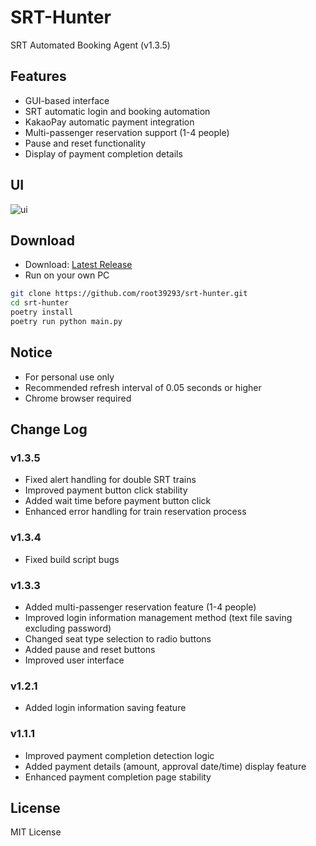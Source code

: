 # SRT-Hunter
SRT Automated Booking Agent (v1.3.5)
## Features
- GUI-based interface
- SRT automatic login and booking automation
- KakaoPay automatic payment integration
- Multi-passenger reservation support (1-4 people)
- Pause and reset functionality
- Display of payment completion details
## UI
![ui](https://github.com/user-attachments/assets/30db9ec0-493e-4cc2-852b-4ec1fe2ff06a)
## Download
- Download: [Latest Release](https://github.com/root39293/srt-hunter/releases/latest)
- Run on your own PC
~~~bash
git clone https://github.com/root39293/srt-hunter.git
cd srt-hunter
poetry install
poetry run python main.py
~~~
## Notice
- For personal use only
- Recommended refresh interval of 0.05 seconds or higher
- Chrome browser required
## Change Log
### v1.3.5
- Fixed alert handling for double SRT trains
- Improved payment button click stability
- Added wait time before payment button click
- Enhanced error handling for train reservation process
### v1.3.4
- Fixed build script bugs
### v1.3.3
- Added multi-passenger reservation feature (1-4 people)
- Improved login information management method (text file saving excluding password)
- Changed seat type selection to radio buttons
- Added pause and reset buttons
- Improved user interface
### v1.2.1
- Added login information saving feature
### v1.1.1
- Improved payment completion detection logic
- Added payment details (amount, approval date/time) display feature
- Enhanced payment completion page stability
## License
MIT License
